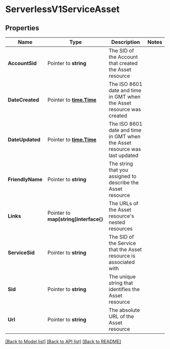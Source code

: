 # ServerlessV1ServiceAsset

## Properties
Name | Type | Description | Notes
------------ | ------------- | ------------- | -------------
**AccountSid** | Pointer to **string** | The SID of the Account that created the Asset resource |
**DateCreated** | Pointer to [**time.Time**](time.Time.md) | The ISO 8601 date and time in GMT when the Asset resource was created |
**DateUpdated** | Pointer to [**time.Time**](time.Time.md) | The ISO 8601 date and time in GMT when the Asset resource was last updated |
**FriendlyName** | Pointer to **string** | The string that you assigned to describe the Asset resource |
**Links** | Pointer to **map[string]interface{}** | The URLs of the Asset resource's nested resources |
**ServiceSid** | Pointer to **string** | The SID of the Service that the Asset resource is associated with |
**Sid** | Pointer to **string** | The unique string that identifies the Asset resource |
**Url** | Pointer to **string** | The absolute URL of the Asset resource |

[[Back to Model list]](../README.md#documentation-for-models) [[Back to API list]](../README.md#documentation-for-api-endpoints) [[Back to README]](../README.md)


